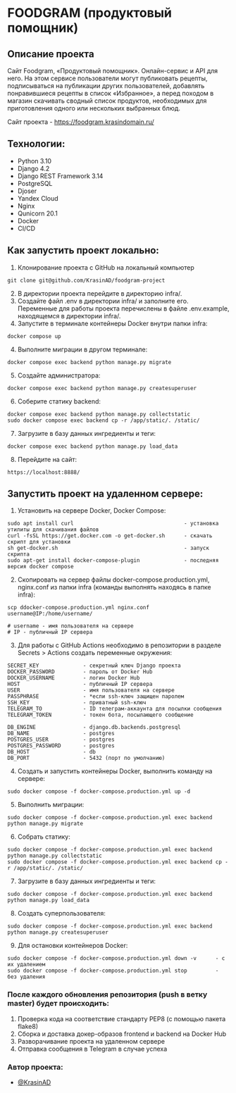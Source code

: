 # FOODGRAM (продуктовый помощник)

## **Описание проекта**
Cайт Foodgram, «Продуктовый помощник». Онлайн-сервис и API для него. На этом сервисе пользователи могут публиковать рецепты, подписываться на публикации других пользователей, добавлять понравившиеся рецепты в список «Избранное», а перед походом в магазин скачивать сводный список продуктов, необходимых для приготовления одного или нескольких выбранных блюд.

Сайт проекта - https://foodgram.krasindomain.ru/

## Технологии:
- Python 3.10
- Django 4.2
- Django REST Framework 3.14
- PostgreSQL
- Djoser
- Yandex Cloud
- Nginx
- Qunicorn 20.1
- Docker
- CI/CD

## Как запустить проект локально:

1. Клонирование проекта с GitHub на локальный компьютер
```
git clone git@github.com/KrasinAD/foodgram-project
```
2. В директории проекта перейдите в директорию infra/.
3. Создайте файл .env в директории infra/ и заполните его. Переменные для работы проекта перечислены в файле .env.example, находящемся в директории infra/.
3. Запустите в терминале контейнеры Docker внутри папки infra:
```
docker compose up
``` 
4. Выполните миграции в другом терминале:
```
docker compose exec backend python manage.py migrate
```
5. Создайте администратора:
```
docker compose exec backend python manage.py createsuperuser
```
6. Соберите статику backend:
```
docker compose exec backend python manage.py collectstatic
sudo docker compose exec backend cp -r /app/static/. /static/
```
7. Загрузите в базу данных ингредиенты и теги:
```
docker compose exec backend python manage.py load_data
```
8. Перейдите на сайт:
```
https://localhost:8888/
```

## Запустить проект на удаленном сервере:

1. Установить на сервере Docker, Docker Compose:
```
sudo apt install curl                                   - установка утилиты для скачивания файлов
curl -fsSL https://get.docker.com -o get-docker.sh      - скачать скрипт для установки
sh get-docker.sh                                        - запуск скрипта
sudo apt-get install docker-compose-plugin              - последняя версия docker compose
```
2. Скопировать на сервер файлы docker-compose.production.yml, nginx.conf из папки infra (команды выполнять находясь в папке infra):
```
scp ddocker-compose.production.yml nginx.conf username@IP:/home/username/

# username - имя пользователя на сервере
# IP - публичный IP сервера
```

3. Для работы с GitHub Actions необходимо в репозитории в разделе Secrets > Actions создать переменные окружения:
```
SECRET_KEY              - секретный ключ Django проекта
DOCKER_PASSWORD         - пароль от Docker Hub
DOCKER_USERNAME         - логин Docker Hub
HOST                    - публичный IP сервера
USER                    - имя пользователя на сервере
PASSPHRASE              - *если ssh-ключ защищен паролем
SSH_KEY                 - приватный ssh-ключ
TELEGRAM_TO             - ID телеграм-аккаунта для посылки сообщения
TELEGRAM_TOKEN          - токен бота, посылающего сообщение

DB_ENGINE               - django.db.backends.postgresql
DB_NAME                 - postgres
POSTGRES_USER           - postgres
POSTGRES_PASSWORD       - postgres
DB_HOST                 - db
DB_PORT                 - 5432 (порт по умолчанию)
```

4. Создать и запустить контейнеры Docker, выполнить команду на сервере:
```
sudo docker compose -f docker-compose.production.yml up -d
```
5. Выполнить миграции:
```
sudo docker compose -f docker-compose.production.yml exec backend python manage.py migrate
```
6. Собрать статику:
```
sudo docker compose -f docker-compose.production.yml exec backend python manage.py collectstatic
sudo docker compose -f docker-compose.production.yml exec backend cp -r /app/static/. /static/ 
```
7. Загрузите в базу данных ингредиенты и теги:
```
sudo docker compose -f docker-compose.production.yml exec backend python manage.py load_data 
```
8. Создать суперпользователя:
```
sudo docker compose -f docker-compose.production.yml exec backend python manage.py createsuperuser
```
9. Для остановки контейнеров Docker:
```
sudo docker compose -f docker-compose.production.yml down -v      - с их удалением
sudo docker compose -f docker-compose.production.yml stop         - без удаления
```

### После каждого обновления репозитория (push в ветку master) будет происходить:

1. Проверка кода на соответствие стандарту PEP8 (с помощью пакета flake8)
2. Сборка и доставка докер-образов frontend и backend на Docker Hub
3. Разворачивание проекта на удаленном сервере
4. Отправка сообщения в Telegram в случае успеха

### Автор проекта:

- [@KrasinAD](https://github.com/KrasinAD)
